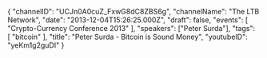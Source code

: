 {
    "channelID": "UCJn0A0cuZ_FxwG8dC8ZBS6g",
    "channelName": "The LTB Network",
    "date": "2013-12-04T15:26:25.000Z",
    "draft": false,
    "events": [
        "Crypto-Currency Conference 2013"
    ],
    "speakers": ["Peter Surda"],
    "tags": [
        "bitcoin"
    ],
    "title": "Peter Surda - Bitcoin is Sound Money",
    "youtubeID": "yeKm1g2guDI"
}
